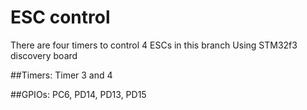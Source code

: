 # ESC control
There are four timers to control 4 ESCs in this branch
Using STM32f3 discovery board

##Timers:
Timer 3 and 4

##GPIOs:
PC6, PD14, PD13, PD15

